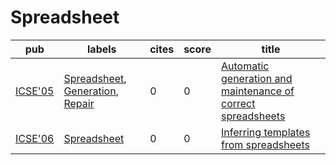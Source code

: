 # Spreadsheet

|pub|labels|cites|score|title|
|---|------|-----|-----|-----|
|[ICSE'05](https://dblp.org/db/conf/icse/icse2005.html)|[Spreadsheet](Spreadsheet.md), [Generation](Generation.md), [Repair](Repair.md)|0|0|[Automatic generation and maintenance of correct spreadsheets](https://scholar.google.com/scholar?q=Automatic+generation+and+maintenance+of+correct+spreadsheets)|
|[ICSE'06](https://dblp.org/db/conf/icse/icse2006.html)|[Spreadsheet](Spreadsheet.md)|0|0|[Inferring templates from spreadsheets](https://scholar.google.com/scholar?q=Inferring+templates+from+spreadsheets)|
